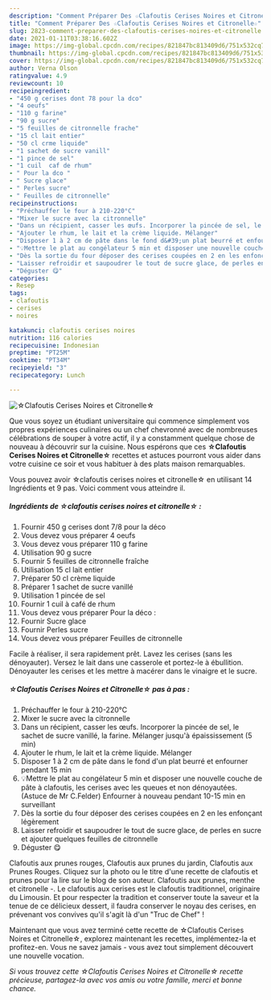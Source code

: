 ```yaml
---
description: "Comment Préparer Des ☆Clafoutis Cerises Noires et Citronelle☆"
title: "Comment Préparer Des ☆Clafoutis Cerises Noires et Citronelle☆"
slug: 2823-comment-preparer-des-clafoutis-cerises-noires-et-citronelle
date: 2021-01-11T03:38:16.602Z
image: https://img-global.cpcdn.com/recipes/821847bc813409d6/751x532cq70/☆clafoutis-cerises-noires-et-citronelle☆-photo-principale-de-la-recette.jpg
thumbnail: https://img-global.cpcdn.com/recipes/821847bc813409d6/751x532cq70/☆clafoutis-cerises-noires-et-citronelle☆-photo-principale-de-la-recette.jpg
cover: https://img-global.cpcdn.com/recipes/821847bc813409d6/751x532cq70/☆clafoutis-cerises-noires-et-citronelle☆-photo-principale-de-la-recette.jpg
author: Verna Olson
ratingvalue: 4.9
reviewcount: 10
recipeingredient:
- "450 g cerises dont 78 pour la dco"
- "4 oeufs"
- "110 g farine"
- "90 g sucre"
- "5 feuilles de citronnelle frache"
- "15 cl lait entier"
- "50 cl crme liquide"
- "1 sachet de sucre vanill"
- "1 pince de sel"
- "1 cuil  caf de rhum"
- " Pour la dco "
- " Sucre glace"
- " Perles sucre"
- " Feuilles de citronnelle"
recipeinstructions:
- "Préchauffer le four à 210-220°C"
- "Mixer le sucre avec la citronnelle"
- "Dans un récipient, casser les œufs. Incorporer la pincée de sel, le sachet de sucre vanillé, la farine. Mélanger jusqu&#39;à épaississement (5 min)"
- "Ajouter le rhum, le lait et la crème liquide. Mélanger"
- "Disposer 1 à 2 cm de pâte dans le fond d&#39;un plat beurré et enfourner pendant 15 min"
- "💡Mettre le plat au congélateur 5 min et disposer une nouvelle couche de pâte à clafoutis, les cerises avec les queues et non dénoyautées. (Astuce de Mr C.Felder) Enfourner à nouveau pendant 10-15 min en surveillant"
- "Dès la sortie du four déposer des cerises coupées en 2 en les enfonçant légèrement"
- "Laisser refroidir et saupoudrer le tout de sucre glace, de perles en sucre et ajouter quelques feuilles de citronnelle"
- "Déguster 😋"
categories:
- Resep
tags:
- clafoutis
- cerises
- noires

katakunci: clafoutis cerises noires 
nutrition: 116 calories
recipecuisine: Indonesian
preptime: "PT25M"
cooktime: "PT34M"
recipeyield: "3"
recipecategory: Lunch

---
```



![☆Clafoutis Cerises Noires et Citronelle☆](https://img-global.cpcdn.com/recipes/821847bc813409d6/751x532cq70/☆clafoutis-cerises-noires-et-citronelle☆-photo-principale-de-la-recette.jpg)

Que vous soyez un étudiant universitaire qui commence simplement vos propres expériences culinaires ou un chef chevronné avec de nombreuses célébrations de souper à votre actif, il y a constamment quelque chose de nouveau à découvrir sur la cuisine. Nous espérons que ces <strong> ☆Clafoutis Cerises Noires et Citronelle☆ </strong> recettes et astuces pourront vous aider dans votre cuisine ce soir et vous habituer à des plats maison remarquables.

<!--inarticleads1-->

Vous pouvez avoir ☆clafoutis cerises noires et citronelle☆ en utilisant 14 Ingrédients et 9 pas. Voici comment vous atteindre il.

##### Ingrédients de ☆clafoutis cerises noires et citronelle☆ :

1. Fournir 450 g cerises dont 7/8 pour la déco
1. Vous devez vous préparer 4 oeufs
1. Vous devez vous préparer 110 g farine
1. Utilisation 90 g sucre
1. Fournir 5 feuilles de citronnelle fraîche
1. Utilisation 15 cl lait entier
1. Préparer 50 cl crème liquide
1. Préparer 1 sachet de sucre vanillé
1. Utilisation 1 pincée de sel
1. Fournir 1 cuil à café de rhum
1. Vous devez vous préparer  Pour la déco :
1. Fournir  Sucre glace
1. Fournir  Perles sucre
1. Vous devez vous préparer  Feuilles de citronnelle


Facile à réaliser, il sera rapidement prêt. Lavez les cerises (sans les dénoyauter). Versez le lait dans une casserole et portez-le à ébullition. Dénoyauter les cerises et les mettre à macérer dans le vinaigre et le sucre. 

<!--inarticleads2-->

##### ☆Clafoutis Cerises Noires et Citronelle☆ pas à pas :

1. Préchauffer le four à 210-220°C
1. Mixer le sucre avec la citronnelle
1. Dans un récipient, casser les œufs. Incorporer la pincée de sel, le sachet de sucre vanillé, la farine. Mélanger jusqu&#39;à épaississement (5 min)
1. Ajouter le rhum, le lait et la crème liquide. Mélanger
1. Disposer 1 à 2 cm de pâte dans le fond d&#39;un plat beurré et enfourner pendant 15 min
1. 💡Mettre le plat au congélateur 5 min et disposer une nouvelle couche de pâte à clafoutis, les cerises avec les queues et non dénoyautées. (Astuce de Mr C.Felder) Enfourner à nouveau pendant 10-15 min en surveillant
1. Dès la sortie du four déposer des cerises coupées en 2 en les enfonçant légèrement
1. Laisser refroidir et saupoudrer le tout de sucre glace, de perles en sucre et ajouter quelques feuilles de citronnelle
1. Déguster 😋


Clafoutis aux prunes rouges, Clafoutis aux prunes du jardin, Clafoutis aux Prunes Rouges. Cliquez sur la photo ou le titre d&#39;une recette de clafoutis et prunes pour la lire sur le blog de son auteur. Clafoutis aux prunes, menthe et citronelle -. Le clafoutis aux cerises est le clafoutis traditionnel, originaire du Limousin. Et pour respecter la tradition et conserver toute la saveur et la tenue de ce délicieux dessert, il faudra conserver le noyau des cerises, en prévenant vos convives qu&#39;il s&#39;agit là d&#39;un &#34;Truc de Chef&#34; ! 

<!--inarticleads1-->

<p>
Maintenant que vous avez terminé cette recette de ☆Clafoutis Cerises Noires et Citronelle☆, explorez maintenant les recettes, implémentez-la et profitez-en. Vous ne savez jamais - vous avez tout simplement découvert une nouvelle vocation.
</p>

<p>
<i>Si vous trouvez cette ☆Clafoutis Cerises Noires et Citronelle☆ recette précieuse, partagez-la avec vos amis ou votre famille, merci et bonne chance.</i>
</p>

